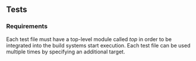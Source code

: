 ## Tests

### Requirements
Each test file must have a top-level module called *top* in order to be
integrated into the build systems start execution.
Each test file can be used multiple times by specifying an additional target.
